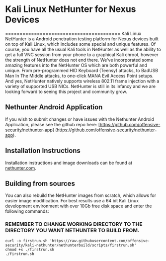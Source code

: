 # Kali Linux NetHunter for Nexus Devices
========================================
Kali Linux NetHunter is a Android penetration testing platform for Nexus devices built on top of Kali Linux, which includes some special and unique features. Of course, you have all the usual Kali tools in NetHunter as well as the ability to get a full VNC session from your phone to a graphical Kali chroot, however the strength of NetHunter does not end there.
We've incorporated some amazing features into the NetHunter OS which are both powerful and unique. From pre-programmed HID Keyboard (Teensy) attacks, to BadUSB Man In The Middle attacks, to one-click MANA Evil Access Point setups. And yes, NetHunter natively supports wireless 802.11 frame injection with a variety of supported USB NICs. NetHunter is still in its infancy and we are looking forward to seeing this project and community grow.

## Nethunter Android Application

If you wish to submit changes or have issues with the Nethunter Android Application, please see the github repo here: [https://github.com/offensive-security/nethunter-app] (https://github.com/offensive-security/nethunter-app).

## Installation Instructions
Installation instructions and image downloads can be found at [nethunter.com](http://nethunter.com).

## Building from sources
You can also rebuild the NetHunter images from scratch, which allows for easier image modification. For best results use a 64 bit Kali Linux development environment with over 10Gb free disk space and enter the following commands:

### REMEMBER TO CHANGE WORKING DIRECTORY TO THE DIRECTORY YOU WANT NETHUNTER TO BUILD FROM.

```
curl -o firstrun.sh 'https://raw.githubusercontent.com/offensive-security/kali-nethunter/nethunterbuild/scripts/firstrun.sh'
chmod +x ./firstrun.sh
./firstrun.sh
```
